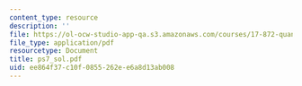 ```yaml
---
content_type: resource
description: ''
file: https://ol-ocw-studio-app-qa.s3.amazonaws.com/courses/17-872-quantitative-research-in-political-science-and-public-policy-spring-2004/ee864f37c10f0855262ee6a8d13ab008_ps7_sol.pdf
file_type: application/pdf
resourcetype: Document
title: ps7_sol.pdf
uid: ee864f37-c10f-0855-262e-e6a8d13ab008
---
```

